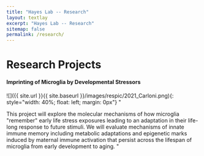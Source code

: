 ```yaml
---
title: "Hayes Lab -- Research"
layout: textlay
excerpt: "Hayes Lab -- Research"
sitemap: false
permalink: /research/
---
```


# Research Projects

#### Imprinting of Microglia by Developmental Stressors
![]({{ site.url }}{{ site.baseurl }}/images/respic/2021_Carloni.png){: style="width: 40%; float: left; margin: 0px"}
"




This project will explore the molecular mechanisms of how microglia "remember" early life stress exposures leading to an adaptation in their life-long response to future stimuli. We will evaluate mechanisms of innate immune memory including metabolic adaptations and epigenetic marks induced by maternal immune activation that persist across the lifespan of microglia from early development to aging.
"


